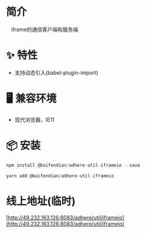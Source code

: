 # 简介
&ensp;&ensp;iframe的通信客户端和服务端

# ✨ 特性
- 支持动态引入(babel-plugin-import)

# 🖥 兼容环境
- 现代浏览器，IE11

# 📦 安装
```javascript
npm install @baifendian/adhere-util-iframeio --save
``` 

```javascript
yarn add @baifendian/adhere-util-iframeio
```

# 线上地址(临时)
[http://49.232.163.126:8083/adhere/util/iframeio](http://49.232.163.126:8083/adhere/util/iframeio)

